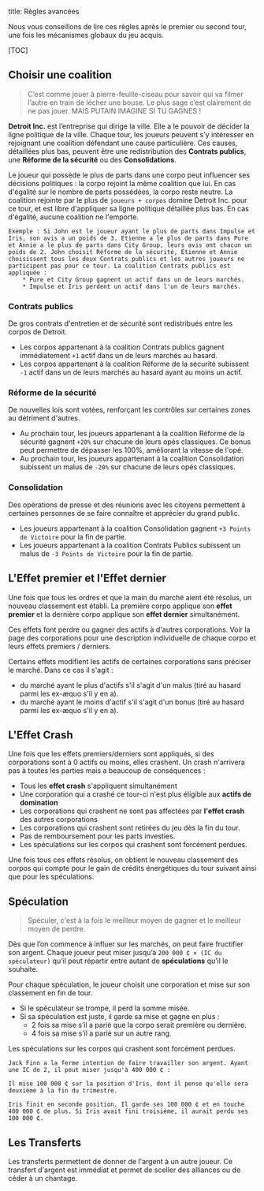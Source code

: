 title: Règles avancées

Nous vous conseillons de lire ces règles après le premier ou second tour, une fois les mécanismes globaux du jeu acquis.

[TOC]

## Choisir une coalition
> C’est comme jouer à pierre-feuille-ciseau pour savoir qui va filmer l’autre en train de lécher une bouse. Le plus sage c’est clairement de ne pas jouer. MAIS PUTAIN IMAGINE SI TU GAGNES !

**Detroit Inc.** est l’entreprise qui dirige la ville. Elle a le pouvoir de décider la ligne politique de la ville. Chaque tour, les joueurs peuvent s'y intéresser en rejoignant une coalition défendant une cause particulière. Ces causes, détaillées plus bas, peuvent être une redistribution des **Contrats publics**, une **Réforme de la sécurité** ou des **Consolidations**.

Le joueur qui possède le plus de parts dans une corpo peut influencer ses décisions politiques : la corpo rejoint la même coalition que lui.
En cas d'égalité sur le nombre de parts possédées, la corpo reste neutre.
La coalition rejointe par le plus de `joueurs + corpos` domine Detroit Inc. pour ce tour, et est libre d'appliquer sa ligne politique détaillée plus bas.
En cas d'égalité, aucune coalition ne l'emporte.

    Exemple : Si John est le joueur ayant le plus de parts dans Impulse et Iris, son avis a un poids de 3. Etienne a le plus de parts dans Pure et Annie a le plus de parts dans City Group, leurs avis ont chacun un poids de 2. John choisit Réforme de la sécurité, Étienne et Annie choisissent tous les deux Contrats publics et les autres joueurs ne participent pas pour ce tour. La coalition Contrats publics est appliquée :
        * Pure et City Group gagnent un actif dans un de leurs marchés.
        * Impulse et Iris perdent un actif dans l'un de leurs marchés.

### Contrats publics
De gros contrats d'entretien et de sécurité sont redistribués entre les corpos de Detroit.

* Les corpos appartenant à la coalition Contrats publics gagnent immédiatement `+1` actif dans un de leurs marchés au hasard.
* Les corpos appartenant à la coalition Réforme de la sécurité subissent `-1` actif dans un de leurs marchés au hasard ayant au moins un actif.

### Réforme de la sécurité
De nouvelles lois sont votées, renforçant les contrôles sur certaines zones au détriment d'autres.

* Au prochain tour, les joueurs appartenant à la coalition Réforme de la sécurité gagnent `+20%` sur chacune de leurs opés classiques. Ce bonus peut permettre de dépasser les 100%, améliorant la vitesse de l'opé. 
* Au prochain tour, les joueurs appartenant à la coalition Consolidation subissent un malus de `-20%` sur chacune de leurs opés classiques.

### Consolidation
Des opérations de presse et des réunions avec les citoyens permettent à certaines personnes de se faire connaître et apprécier du grand public.

* Les joueurs appartenant à la coalition Consolidation gagnent `+3 Points de Victoire` pour la fin de partie.
* Les joueurs appartenant à la coalition Contrats Publics subissent un malus de `-3 Points de Victoire` pour la fin de partie.

## L'Effet premier et l'Effet dernier

Une fois que tous les ordres et que la main du marché aient été résolus, un nouveau classement est établi. La première corpo applique son **effet premier** et la dernière corpo applique son **effet dernier** simultanément.

Ces effets font perdre ou gagner des actifs à d'autres corporations.
Voir la page des corporations pour une description individuelle de chaque corpo et leurs effets premiers / derniers.

Certains effets modifient les actifs de certaines corporations sans préciser le marché. Dans ce cas il s'agit :
* du marché ayant le plus d'actifs s'il s'agit d'un malus (tiré au hasard parmi les ex-æquo s'il y en a).
* du marché ayant le moins d'actif s'il s'agit d'un bonus (tiré au hasard parmi les ex-æquo s'il y en a).

## L'Effet Crash
Une fois que les effets premiers/derniers sont appliqués, si des corporations sont à 0 actifs ou moins, elles crashent. Un crash n'arrivera pas à toutes les parties mais a beaucoup de conséquences :

* Tous les **effet crash** s'appliquent simultanément
* Une corporation qui a crashé ce tour-ci n'est plus éligible aux **actifs de domination**
* Les corporations qui crashent ne sont pas affectées par **l'effet crash** des autres corporations
* Les corporations qui crashent sont retirées du jeu dès la fin du tour.
* Pas de remboursement pour les parts investies.
* Les spéculations sur les corpos qui crashent sont forcément perdues.

Une fois tous ces effets résolus, on obtient le nouveau classement des corpos qui compte pour le gain de crédits énergétiques du tour suivant ainsi que pour les spéculations.

## Spéculation 
>Spéculer, c'est à la fois le meilleur moyen de gagner et le meilleur moyen de perdre.

Dès que l’on commence à influer sur les marchés, on peut faire fructifier son argent. Chaque joueur peut miser jusqu’à `200 000 ₵ × (IC du spéculateur)` qu’il peut répartir entre autant de **spéculations** qu’il le souhaite.

Pour chaque spéculation, le joueur choisit une corporation et mise sur son classement en fin de tour.

* Si le spéculateur se trompe, il perd la somme misée.
* Si sa spéculation est juste, il garde sa mise et gagne en plus :
    * 2 fois sa mise s’il a parié que la corpo serait première ou dernière.
    * 4 fois sa mise s’il a parié sur un autre rang.

Les spéculations sur les corpos qui crashent sont forcément perdues.

    Jack Finn a la ferme intention de faire travailler son argent. Ayant une IC de 2, il peut miser jusqu'à 400 000 ₵ :

    Il mise 100 000 ₵ sur la position d'Iris, dont il pense qu'elle sera deuxième à la fin du trimestre.

    Iris finit en seconde position. Il garde ses 100 000 ₵ et en touche 400 000 ₵ de plus. Si Iris avait fini troisième, il aurait perdu ses 100 000 ₵.

## Les Transferts
Les transferts permettent de donner de l'argent à un autre joueur. Ce transfert d'argent est immédiat et permet de sceller des alliances ou de céder à un chantage.